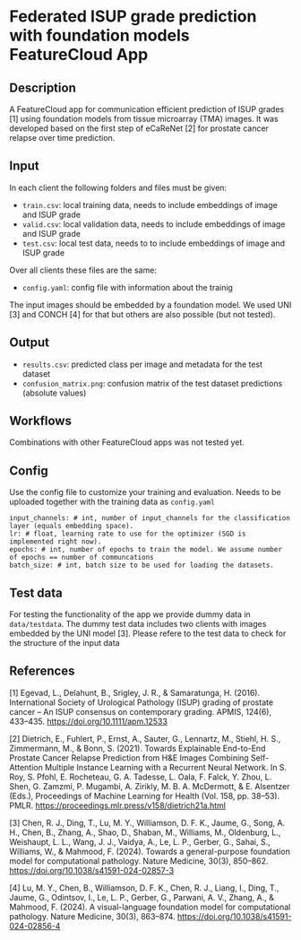 # Federated ISUP grade prediction with foundation models FeatureCloud App

## Description
A FeatureCloud app for communication efficient prediction of ISUP grades [1] using foundation models from tissue microarray (TMA) images.
It was developed based on the first step of eCaReNet [2] for prostate cancer relapse
over time prediction.


## Input
In each client the following folders and files must be given:
- `train.csv`: local training data, needs to include embeddings of image and ISUP grade
- `valid.csv`: local validation data, needs to include embeddings of image and ISUP grade
- `test.csv`: local test data, needs to to include embeddings of image and ISUP grade

Over all clients these files are the same:
- `config.yaml`: config file with information about the trainig

The input images should be embedded by a foundation model.
We used UNI [3] and CONCH [4] for that but others are also possible (but not tested).


## Output
- `results.csv`: predicted class per image and metadata for the test dataset
- `confusion_matrix.png`: confusion matrix of the test dataset predictions (absolute values)


## Workflows
Combinations with other FeatureCloud apps was not tested yet.


## Config
Use the config file to customize your training and evaluation.
Needs to be uploaded together with the training data as `config.yaml`
```
input_channels: # int, number of input_channels for the classification layer (equals embedding space).
lr: # float, learning rate to use for the optimizer (SGD is implemented right now).
epochs: # int, number of epochs to train the model. We assume number of epochs == number of communcations
batch_size: # int, batch size to be used for loading the datasets.

```

## Test data
For testing the functionality of the app we provide dummy data in `data/testdata`.
The dummy test data includes two clients with images embedded by the UNI model [3].
Please refere to the test data to check for the structure of the input data


## References
[1] Egevad, L., Delahunt, B., Srigley, J. R., & Samaratunga, H. (2016). International Society of Urological Pathology (ISUP) grading of prostate cancer – An ISUP consensus on contemporary grading. APMIS, 124(6), 433–435. https://doi.org/10.1111/apm.12533

[2] Dietrich, E., Fuhlert, P., Ernst, A., Sauter, G., Lennartz, M., Stiehl, H. S., Zimmermann, M., & Bonn, S. (2021). Towards Explainable End-to-End Prostate Cancer Relapse Prediction from H&E Images Combining Self-Attention Multiple Instance Learning with a Recurrent Neural Network. In S. Roy, S. Pfohl, E. Rocheteau, G. A. Tadesse, L. Oala, F. Falck, Y. Zhou, L. Shen, G. Zamzmi, P. Mugambi, A. Zirikly, M. B. A. McDermott, & E. Alsentzer (Eds.), Proceedings of Machine Learning for Health (Vol. 158, pp. 38–53). PMLR. https://proceedings.mlr.press/v158/dietrich21a.html

[3] Chen, R. J., Ding, T., Lu, M. Y., Williamson, D. F. K., Jaume, G., Song, A. H., Chen, B., Zhang, A., Shao, D., Shaban, M., Williams, M., Oldenburg, L., Weishaupt, L. L., Wang, J. J., Vaidya, A., Le, L. P., Gerber, G., Sahai, S., Williams, W., & Mahmood, F. (2024). Towards a general-purpose foundation model for computational pathology. Nature Medicine, 30(3), 850–862. https://doi.org/10.1038/s41591-024-02857-3


[4] Lu, M. Y., Chen, B., Williamson, D. F. K., Chen, R. J., Liang, I., Ding, T., Jaume, G., Odintsov, I., Le, L. P., Gerber, G., Parwani, A. V., Zhang, A., & Mahmood, F. (2024). A visual-language foundation model for computational pathology. Nature Medicine, 30(3), 863–874. https://doi.org/10.1038/s41591-024-02856-4

